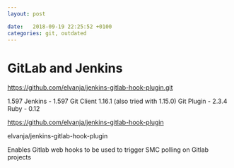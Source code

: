 ```yaml
---
layout: post

date:   2018-09-19 22:25:52 +0100
categories: git, outdated
---
```

GitLab and Jenkins
==================

https://github.com/elvanja/jenkins-gitlab-hook-plugin.git

1.597 Jenkins - 1.597 Git Client 1.16.1 (also tried with 1.15.0) Git
Plugin - 2.3.4 Ruby - 0.12

https://github.com/elvanja/jenkins-gitlab-hook-plugin

elvanja/jenkins-gitlab-hook-plugin

Enables Gitlab web hooks to be used to trigger SMC polling on Gitlab
projects
